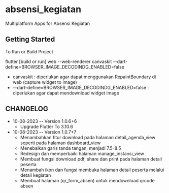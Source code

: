 # absensi_kegiatan

Multiplatform Apps for Absensi Kegiatan

## Getting Started

To Run or Build Project

flutter [build or run] web --web-renderer canvaskit --dart-define=BROWSER_IMAGE_DECODINDG_ENABLED=false
* canvaskit : diperlukan agar dapat menggunakan RepaintBoundary di web (capture widget to image)
* --dart-define=BROWSER_IMAGE_DECODINDG_ENABLED=false : diperlukan agar dapat mendownload widget image

## CHANGELOG

* 10-08-2023 -- Version 1.0.6+6
  * Upgrade Flutter To 3.10.6
* 10-08-2023 -- Version 1.0.7+7
  * Menambahkan fitur download pada halaman detail_agenda_view seperti pada halaman dashboard_view
  * Menebalkan garis tanda tangan, menjadi 7.5-8.5
  * Redesign dan memperbaiki halaman manage_instansi_view
  * Membuat fungsi download pdf, share dan print pada halaman detail peserta
  * Menambah ikon dan fungsi membuka halaman detail peserta melalui detail kegiatan
  * Membuat halaman (qr_form_absen) untuk mendownload qrcode absen
